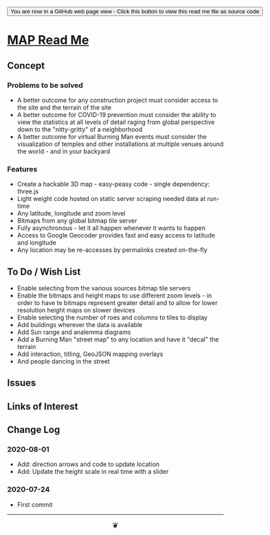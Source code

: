 <span style=display:none; >[You are now in a GitHub source code view - click this link to view Read Me file as a web page]( https://theo-armour.github.io/2020/lib/map/readme.html  "View file as a web page." ) </span>

<div><input type=button onclick=window.top.location.href="https://github.com/theo-armour/2020/tree/master/lib/map/";
value='You are now in a GitHub web page view - Click this button to view this read me file as source code' ></div>


# [MAP Read Me]( https://theo-armour.github.io/2020/lib/map/readme.html )

<!--@@@
<div style=height:500px;overflow:hidden;width:100%;resize:both; ><iframe src=https://theo-armour.github.io/2020/lib/map height=100% width=100% ></iframe></div>
_MAP in a resizable window. One finger to rotate. Two to zoom._

### Full Screen: [MAP]( https://theo-armour.github.io/2020/lib/map/ )
@@@-->


## Concept


### Problems to be solved

* A better outcome for any construction project must consider access to the site and the terrain of the site
* A better outcome for COVID-19 prevention must consider the ability to view the statistics at all levels of detail raging from global perspective down to the "nitty-gritty" of a neighborhood
* A better outcome for virtual Burning Man events must consider the visualization of temples and other installations at multiple venues around the world - and in your backyard

### Features

* Create a hackable 3D map - easy-peasy code - single dependency: three.js
* Light weight code hosted on static server scraping needed data at run-time
* Any latitude, longitude and zoom level
* Bitmaps from any global bitmap tile server
* Fully asynchronous - let it all happen whenever it wants to happen
* Access to Google Geocoder provides fast and easy access to latitude and longitude
* Any location may be re-accesses by permalinks created on-the-fly



## To Do / Wish List

* Enable selecting from the various sources bitmap tile servers 
* Enable the bitmaps and height maps to use different zoom levels - in order to have te bitmaps represent greater detail and to allow for lower resolution height maps on slower devices
* Enable selecting the number of roes and columns to tiles to display
* Add buildings wherever the data is available
* Add Sun range and analemma diagrams
* Add a Burning Man "street map" to any location and have it "decal" the terrain
* Add interaction, titling, GeoJSON mapping overlays
* And people dancing in the street


## Issues


## Links of Interest


## Change Log

### 2020-08-01

* Add: direction arrows and code to update location
* Add: Update the height scale in real time with a slider


### 2020-07-24

* First commit


***

<center title="hello! Click me to go up to the top" ><a href=javascript:window.scrollTo(0,0); style=font-size:2ch;text-decoration:none; > ❦ </a></center>
